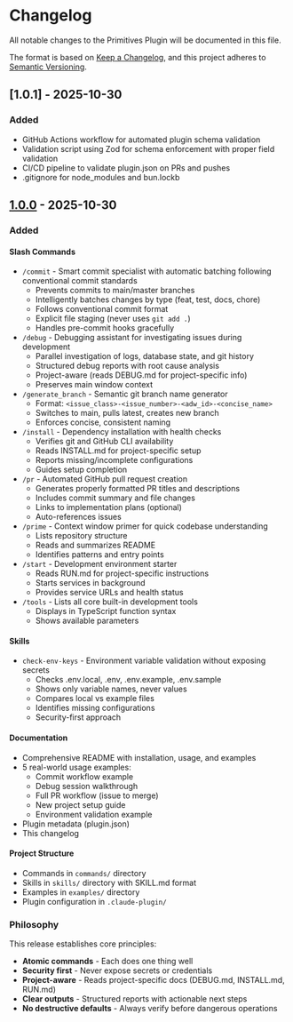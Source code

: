 # Changelog

All notable changes to the Primitives Plugin will be documented in this file.

The format is based on [Keep a Changelog](https://keepachangelog.com/en/1.0.0/),
and this project adheres to [Semantic Versioning](https://semver.org/spec/v2.0.0.html).

## [1.0.1] - 2025-10-30

### Added
- GitHub Actions workflow for automated plugin schema validation
- Validation script using Zod for schema enforcement with proper field validation
- CI/CD pipeline to validate plugin.json on PRs and pushes
- .gitignore for node_modules and bun.lockb

## [1.0.0] - 2025-10-30

### Added

#### Slash Commands
- `/commit` - Smart commit specialist with automatic batching following conventional commit standards
  - Prevents commits to main/master branches
  - Intelligently batches changes by type (feat, test, docs, chore)
  - Follows conventional commit format
  - Explicit file staging (never uses `git add .`)
  - Handles pre-commit hooks gracefully
- `/debug` - Debugging assistant for investigating issues during development
  - Parallel investigation of logs, database state, and git history
  - Structured debug reports with root cause analysis
  - Project-aware (reads DEBUG.md for project-specific info)
  - Preserves main window context
- `/generate_branch` - Semantic git branch name generator
  - Format: `<issue_class>-<issue_number>-<adw_id>-<concise_name>`
  - Switches to main, pulls latest, creates new branch
  - Enforces concise, consistent naming
- `/install` - Dependency installation with health checks
  - Verifies git and GitHub CLI availability
  - Reads INSTALL.md for project-specific setup
  - Reports missing/incomplete configurations
  - Guides setup completion
- `/pr` - Automated GitHub pull request creation
  - Generates properly formatted PR titles and descriptions
  - Includes commit summary and file changes
  - Links to implementation plans (optional)
  - Auto-references issues
- `/prime` - Context window primer for quick codebase understanding
  - Lists repository structure
  - Reads and summarizes README
  - Identifies patterns and entry points
- `/start` - Development environment starter
  - Reads RUN.md for project-specific instructions
  - Starts services in background
  - Provides service URLs and health status
- `/tools` - Lists all core built-in development tools
  - Displays in TypeScript function syntax
  - Shows available parameters

#### Skills
- `check-env-keys` - Environment variable validation without exposing secrets
  - Checks .env.local, .env, .env.example, .env.sample
  - Shows only variable names, never values
  - Compares local vs example files
  - Identifies missing configurations
  - Security-first approach

#### Documentation
- Comprehensive README with installation, usage, and examples
- 5 real-world usage examples:
  - Commit workflow example
  - Debug session walkthrough
  - Full PR workflow (issue to merge)
  - New project setup guide
  - Environment validation example
- Plugin metadata (plugin.json)
- This changelog

#### Project Structure
- Commands in `commands/` directory
- Skills in `skills/` directory with SKILL.md format
- Examples in `examples/` directory
- Plugin configuration in `.claude-plugin/`

### Philosophy

This release establishes core principles:
- **Atomic commands** - Each does one thing well
- **Security first** - Never expose secrets or credentials
- **Project-aware** - Reads project-specific docs (DEBUG.md, INSTALL.md, RUN.md)
- **Clear outputs** - Structured reports with actionable next steps
- **No destructive defaults** - Always verify before dangerous operations

[1.0.0]: https://github.com/iamladi/primitives-plugin/releases/tag/v1.0.0
